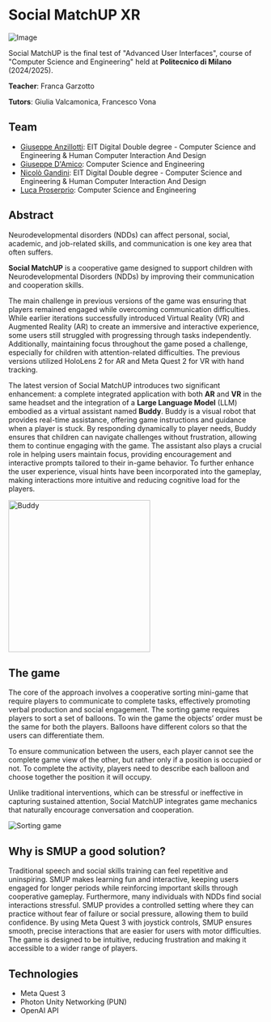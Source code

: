 # Social MatchUP XR
![Image](https://github.com/user-attachments/assets/fb963f37-4049-4bb1-a849-8184e976b6ec)

Social MatchUP is the final test of "Advanced User Interfaces", course of "Computer Science and Engineering" held at **Politecnico di Milano** (2024/2025).

**Teacher**: Franca Garzotto

**Tutors**: Giulia Valcamonica, Francesco Vona

## Team
- [Giuseppe Anzillotti](https://github.com/GiuseppeAnzillotti): EIT Digital Double degree - Computer Science and Engineering & Human Computer Interaction And Design
- [Giuseppe D'Amico](https://github.com/fxhd): Computer Science and Engineering
- [Nicolò Gandini](https://github.com/nicologandini): EIT Digital Double degree - Computer Science and Engineering & Human Computer Interaction And Design
- [Luca Proserprio](https://github.com/Luca99Pl): Computer Science and Engineering


## Abstract
Neurodevelopmental disorders (NDDs) can affect personal, social, academic, and job-related skills, and communication is one key area that often suffers. 

**Social MatchUP** is a cooperative game designed to support children with Neurodevelopmental Disorders (NDDs) by improving their communication and cooperation skills. 

The main challenge in previous versions of the game was ensuring that players remained engaged while overcoming communication difficulties. While earlier iterations successfully introduced Virtual Reality (VR) and Augmented Reality (AR) to create an immersive and interactive experience, some users still struggled with progressing through tasks independently. Additionally, maintaining focus throughout the game posed a challenge, especially for children with attention-related difficulties. The previous versions utilized HoloLens 2 for AR and Meta Quest 2 for VR with hand tracking.

The latest version of Social MatchUP introduces two significant enhancement: a complete integrated application with both **AR** and **VR** in the same headset and the integration of a **Large Language Model** (LLM) embodied as a virtual assistant named **Buddy**. Buddy is a visual robot that provides real-time assistance, offering game instructions and guidance when a player is stuck. By responding dynamically to player needs, Buddy ensures that children can navigate challenges without frustration, allowing them to continue engaging with the game. The assistant also plays a crucial role in helping users maintain focus, providing encouragement and interactive prompts tailored to their in-game behavior. To further enhance the user experience, visual hints have been incorporated into the gameplay, making interactions more intuitive and reducing cognitive load for the players.

<img src="https://github.com/user-attachments/assets/f66bada0-929a-4bb2-bd01-42bb6f972669" alt="Buddy" width="280" height="300">

## The game
The core of the approach involves a cooperative sorting mini-game that require players to communicate to complete tasks, effectively promoting verbal production and social engagement. The sorting game requires players to sort a set of balloons. To win the game the objects’ order must be the same for both the players.
Balloons have different colors so that the users can differentiate them. 

To ensure communication between the users, each player cannot see the complete game view of the other, but rather only if a position is occupied or not. To complete the activity, players need to describe each balloon and choose together the position it will occupy. 

Unlike traditional interventions, which can be stressful or ineffective in capturing sustained attention, Social MatchUP integrates game mechanics that naturally encourage conversation and cooperation.

![Sorting game](https://github.com/user-attachments/assets/01ae331f-86ac-4a8f-b979-50fe8519f2ee)

## Why is SMUP a good solution?
Traditional speech and social skills training can feel repetitive and uninspiring. SMUP makes learning fun and interactive, keeping users engaged for longer periods while reinforcing important skills through cooperative gameplay. Furthermore, many individuals with NDDs find social interactions stressful. SMUP provides a controlled setting where they can practice without fear of failure or social pressure, allowing them to build confidence. By using Meta Quest 3 with joystick controls, SMUP ensures smooth, precise interactions that are easier for users with motor difficulties. The game is designed to be intuitive, reducing frustration and making it accessible to a wider range of players.

## Technologies
- Meta Quest 3
- Photon Unity Networking (PUN)
- OpenAI API
